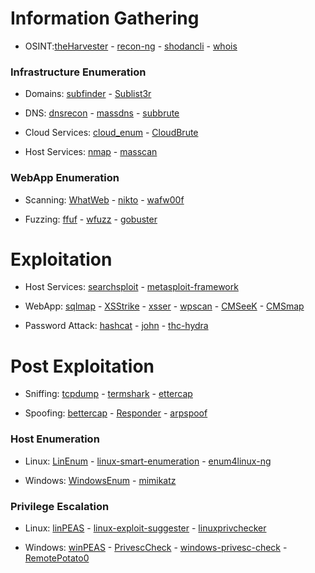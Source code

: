 # Information Gathering

* OSINT:[theHarvester](https://github.com/laramies/theHarvester) - [recon-ng](https://github.com/lanmaster53/recon-ng) - [shodancli](https://github.com/malinkinsa/shodancli) - [whois](https://github.com/weppos/whois)

### Infrastructure Enumeration

* Domains: [subfinder](https://github.com/projectdiscovery/subfinder) - [Sublist3r](https://github.com/aboul3la/Sublist3r)

* DNS: [dnsrecon](https://github.com/darkoperator/dnsrecon) - [massdns](https://github.com/blechschmidt/massdns) - [subbrute](https://github.com/TheRook/subbrute)

* Cloud Services: [cloud_enum](https://github.com/initstring/cloud_enum) - [CloudBrute](https://github.com/0xsha/CloudBrute)

* Host Services: [nmap](https://github.com/nmap/nmap) - [masscan](https://github.com/robertdavidgraham/masscan)

### WebApp Enumeration

* Scanning: [WhatWeb](https://github.com/urbanadventurer/WhatWeb) - [nikto](https://github.com/sullo/nikto) - [wafw00f](https://github.com/EnableSecurity/wafw00f)

* Fuzzing: [ffuf](https://github.com/ffuf/ffuf) - [wfuzz](https://github.com/xmendez/wfuzz) - [gobuster](https://github.com/OJ/gobuster)

# Exploitation

* Host Services: [searchsploit](https://gitlab.com/exploit-database/exploitdb) - [metasploit-framework](https://github.com/rapid7/metasploit-framework)

* WebApp: [sqlmap](https://github.com/sqlmapproject/sqlmap) - [XSStrike](https://github.com/s0md3v/XSStrike) - [xsser](https://github.com/epsylon/xsser) - [wpscan](https://github.com/wpscanteam/wpscan) - [CMSeeK](https://github.com/Tuhinshubhra/CMSeeK) - [CMSmap](https://github.com/dionach/CMSmap)

* Password Attack: [hashcat](https://github.com/hashcat/hashcat) - [john](https://github.com/openwall/john) - [thc-hydra](https://github.com/vanhauser-thc/thc-hydra)

# Post Exploitation

* Sniffing: [tcpdump](https://github.com/the-tcpdump-group/tcpdump) - [termshark](https://github.com/gcla/termshark) - [ettercap](https://github.com/Ettercap/ettercap)

* Spoofing: [bettercap](https://github.com/bettercap/bettercap) - [Responder](https://github.com/SpiderLabs/Responder) - [arpspoof](https://github.com/alandau/arpspoof)

### Host Enumeration

* Linux: [LinEnum](https://github.com/rebootuser/LinEnum) - [linux-smart-enumeration](https://github.com/diego-treitos/linux-smart-enumeration) - [enum4linux-ng](https://github.com/cddmp/enum4linux-ng)

* Windows: [WindowsEnum](https://github.com/absolomb/WindowsEnum) - [mimikatz](https://github.com/gentilkiwi/mimikatz)

### Privilege Escalation

* Linux: [linPEAS](https://github.com/peass-ng/PEASS-ng/tree/master/linPEAS) - [linux-exploit-suggester](https://github.com/The-Z-Labs/linux-exploit-suggester) - [linuxprivchecker](https://github.com/sleventyeleven/linuxprivchecker)

* Windows: [winPEAS](https://github.com/peass-ng/PEASS-ng/tree/master/winPEAS) - [PrivescCheck](https://github.com/itm4n/PrivescCheck) - [windows-privesc-check](https://github.com/pentestmonkey/windows-privesc-check) - [RemotePotato0](https://github.com/antonioCoco/RemotePotato0)
